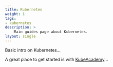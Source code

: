 ```yaml
---
title: Kubernetes
weight: 1
tags:
- kubernetes
description: >
    Main guides page about Kubernetes.
layout: single
---
```


Basic intro on Kubernetes...

A great place to get started is with [KubeAcademy](https://kube.academy)...

